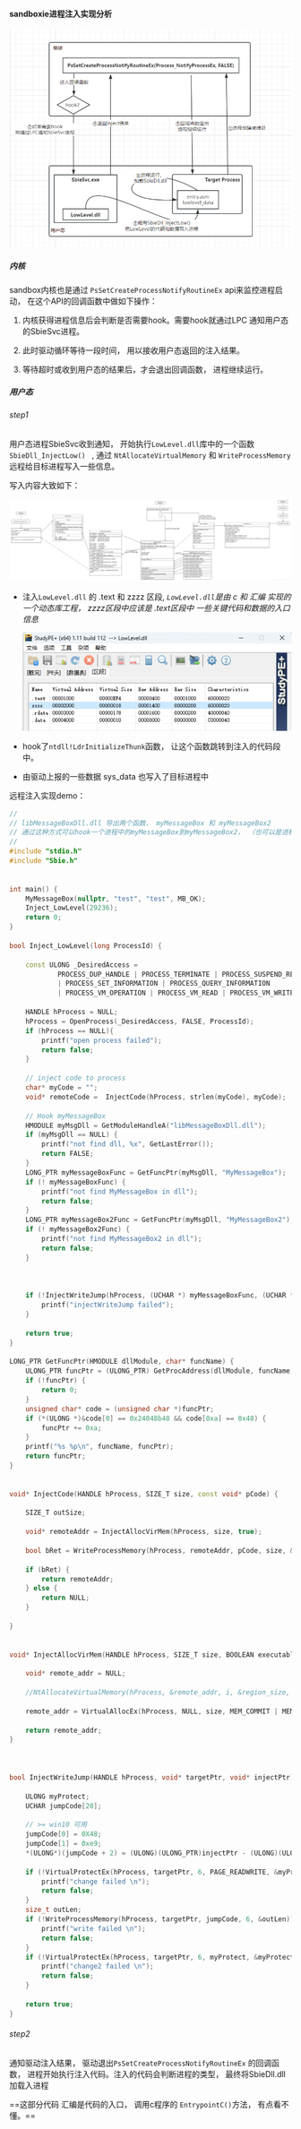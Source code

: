 #### sandboxie进程注入实现分析

![image-20230814153541216](./sandboxie%20code%20inject.assets/image-20230814153541216.png) 

##### 内核

sandbox内核也是通过  `PsSetCreateProcessNotifyRoutineEx`  api来监控进程启动， 在这个API的回调函数中做如下操作：

1. 内核获得进程信息后会判断是否需要hook。需要hook就通过LPC 通知用户态的SbieSvc进程。

2. 此时驱动循环等待一段时间， 用以接收用户态返回的注入结果。
3. 等待超时或收到用户态的结果后，才会退出回调函数， 进程继续运行。



##### 用户态

###### step1

用户态进程SbieSvc收到通知， 开始执行`LowLevel.dll`库中的一个函数 `SbieDll_InjectLow() ` ,  通过 `NtAllocateVirtualMemory` 和 `WriteProcessMemory` 远程给目标进程写入一些信息。

写入内容大致如下：

![SbieSvc远程注入的内容](./sandboxie%20code%20inject.assets/image-20230811141753812.png) 



- 注入`LowLevel.dll` 的 .text 和 zzzz 区段,  *`LowLevel.dll`是由 c 和 汇编 实现的一个动态库工程， zzzz区段中应该是 .text区段中 一些关键代码和数据的入口信息* 

  ![image-20230811144810209](./sandboxie%20code%20inject.assets/image-20230811144810209.png) 

- hook了`ntdll!LdrInitializeThunk`函数， 让这个函数跳转到注入的代码段中。

- 由驱动上报的一些数据 sys_data 也写入了目标进程中



远程注入实现demo：

```cpp
//
// libMessageBoxDll.dll 导出两个函数， myMessageBox 和 myMessageBox2
// 通过这种方式可以hook一个进程中的myMessageBox到myMessageBox2， （也可以是进程中任意的可执行代码的位置）
//
#include "stdio.h"
#include "Sbie.h"


int main() {
    MyMessageBox(nullptr, "test", "test", MB_OK);
    Inject_LowLevel(29236);
    return 0;
}

bool Inject_LowLevel(long ProcessId) {

    const ULONG _DesiredAccess =
            PROCESS_DUP_HANDLE | PROCESS_TERMINATE | PROCESS_SUSPEND_RESUME
            | PROCESS_SET_INFORMATION | PROCESS_QUERY_INFORMATION
            | PROCESS_VM_OPERATION | PROCESS_VM_READ | PROCESS_VM_WRITE;

    HANDLE hProcess = NULL;
    hProcess = OpenProcess(_DesiredAccess, FALSE, ProcessId);
    if (hProcess == NULL){
        printf("open process failed");
        return false;
    }

    // inject code to process
    char* myCode = "";
    void* remoteCode =  InjectCode(hProcess, strlen(myCode), myCode);

    // Hook myMessageBox
    HMODULE myMsgDll = GetModuleHandleA("libMessageBoxDll.dll");
    if (myMsgDll == NULL) {
        printf("not find dll, %x", GetLastError());
        return FALSE;
    }
    LONG_PTR myMessageBoxFunc = GetFuncPtr(myMsgDll, "MyMessageBox");
    if (! myMessageBoxFunc) {
        printf("not find MyMessageBox in dll");
        return false;
    }
    LONG_PTR myMessageBox2Func = GetFuncPtr(myMsgDll, "MyMessageBox2");
    if (! myMessageBox2Func) {
        printf("not find MyMessageBox2 in dll");
        return false;
    }



    if (!InjectWriteJump(hProcess, (UCHAR *) myMessageBoxFunc, (UCHAR *)myMessageBox2Func)) {
        printf("injectWriteJump failed");
    }

    return true;
}

LONG_PTR GetFuncPtr(HMODULE dllModule, char* funcName) {
    ULONG_PTR funcPtr = (ULONG_PTR) GetProcAddress(dllModule, funcName);
    if (!funcPtr) {
        return 0;
    }
    unsigned char* code = (unsigned char *)funcPtr;
    if (*(ULONG *)&code[0] == 0x24048b48 && code[0xa] == 0x48) {
        funcPtr += 0xa;
    }
    printf("%s %p\n", funcName, funcPtr);
    return funcPtr;
}


void* InjectCode(HANDLE hProcess, SIZE_T size, const void* pCode) {

    SIZE_T outSize;

    void* remoteAddr = InjectAllocVirMem(hProcess, size, true);

    bool bRet = WriteProcessMemory(hProcess, remoteAddr, pCode, size, &outSize);

    if (bRet) {
        return remoteAddr;
    } else {
        return NULL;
    }

}


void* InjectAllocVirMem(HANDLE hProcess, SIZE_T size, BOOLEAN executable) {

    void* remote_addr = NULL;

    //NtAllocateVirtualMemory(hProcess, &remote_addr, i, &region_size, MEM_COMMIT | MEM_RESERVE, executable ? PAGE_EXECUTE_READWRITE : PAGE_READWRITE);

    remote_addr = VirtualAllocEx(hProcess, NULL, size, MEM_COMMIT | MEM_RESERVE, executable ? PAGE_EXECUTE_READWRITE : PAGE_READWRITE);

    return remote_addr;
}



bool InjectWriteJump(HANDLE hProcess, void* targetPtr, void* injectPtr) {

    ULONG myProtect;
    UCHAR jumpCode[20];

    // >= win10 可用
    jumpCode[0] = 0X48;
    jumpCode[1] = 0xe9;
    *(ULONG*)(jumpCode + 2) = (ULONG)(ULONG_PTR)injectPtr - (ULONG)(ULONG_PTR)targetPtr - 6;

    if (!VirtualProtectEx(hProcess, targetPtr, 6, PAGE_READWRITE, &myProtect)) {
        printf("change failed \n");
        return false;
    }
    size_t outLen;
    if (!WriteProcessMemory(hProcess, targetPtr, jumpCode, 6, &outLen)){
        printf("write failed \n");
        return false;
    }
    if (!VirtualProtectEx(hProcess, targetPtr, 6, myProtect, &myProtect)) {
        printf("change2 failed \n");
        return false;
    }

    return true;
}

```



###### step2

通知驱动注入结果， 驱动退出`PsSetCreateProcessNotifyRoutineEx` 的回调函数， 进程开始执行注入代码。注入的代码会判断进程的类型， 最终将SbieDll.dll加载入进程

==这部分代码 汇编是代码的入口， 调用c程序的 `EntrypointC()`方法， 有点看不懂。==

